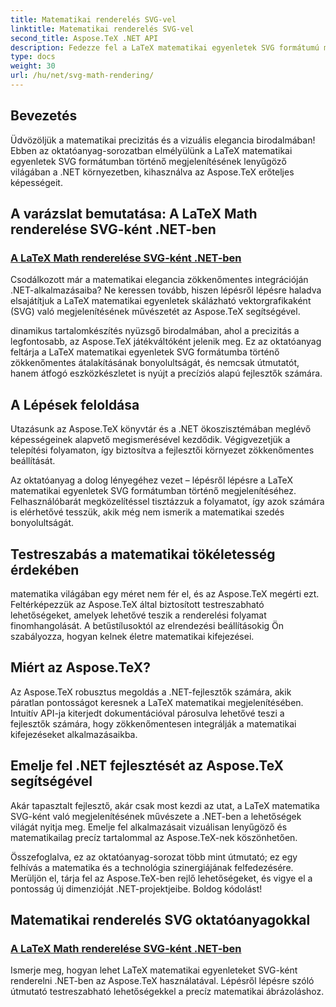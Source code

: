 ```yaml
---
title: Matematikai renderelés SVG-vel
linktitle: Matematikai renderelés SVG-vel
second_title: Aspose.TeX .NET API
description: Fedezze fel a LaTeX matematikai egyenletek SVG formátumú megjelenítésének művészetét .NET-ben az Aspose.TeX segítségével. Szabadítsa fel a precizitást testreszabható lehetőségekkel a matematikai tökéletesség érdekében.
type: docs
weight: 30
url: /hu/net/svg-math-rendering/
---
```

## Bevezetés

Üdvözöljük a matematikai precizitás és a vizuális elegancia birodalmában! Ebben az oktatóanyag-sorozatban elmélyülünk a LaTeX matematikai egyenletek SVG formátumban történő megjelenítésének lenyűgöző világában a .NET környezetben, kihasználva az Aspose.TeX erőteljes képességeit. 

## A varázslat bemutatása: A LaTeX Math renderelése SVG-ként .NET-ben

### [A LaTeX Math renderelése SVG-ként .NET-ben](./render-latex-math-svg/)

Csodálkozott már a matematikai elegancia zökkenőmentes integrációján .NET-alkalmazásaiba? Ne keressen tovább, hiszen lépésről lépésre haladva elsajátítjuk a LaTeX matematikai egyenletek skálázható vektorgrafikaként (SVG) való megjelenítésének művészetét az Aspose.TeX segítségével.

dinamikus tartalomkészítés nyüzsgő birodalmában, ahol a precizitás a legfontosabb, az Aspose.TeX játékváltóként jelenik meg. Ez az oktatóanyag feltárja a LaTeX matematikai egyenletek SVG formátumba történő zökkenőmentes átalakításának bonyolultságát, és nemcsak útmutatót, hanem átfogó eszközkészletet is nyújt a precíziós alapú fejlesztők számára.

## A Lépések feloldása

Utazásunk az Aspose.TeX könyvtár és a .NET ökoszisztémában meglévő képességeinek alapvető megismerésével kezdődik. Végigvezetjük a telepítési folyamaton, így biztosítva a fejlesztői környezet zökkenőmentes beállítását.

Az oktatóanyag a dolog lényegéhez vezet – lépésről lépésre a LaTeX matematikai egyenletek SVG formátumban történő megjelenítéséhez. Felhasználóbarát megközelítéssel tisztázzuk a folyamatot, így azok számára is elérhetővé tesszük, akik még nem ismerik a matematikai szedés bonyolultságát.

## Testreszabás a matematikai tökéletesség érdekében

matematika világában egy méret nem fér el, és az Aspose.TeX megérti ezt. Feltérképezzük az Aspose.TeX által biztosított testreszabható lehetőségeket, amelyek lehetővé teszik a renderelési folyamat finomhangolását. A betűstílusoktól az elrendezési beállításokig Ön szabályozza, hogyan kelnek életre matematikai kifejezései.

## Miért az Aspose.TeX?

Az Aspose.TeX robusztus megoldás a .NET-fejlesztők számára, akik páratlan pontosságot keresnek a LaTeX matematikai megjelenítésében. Intuitív API-ja kiterjedt dokumentációval párosulva lehetővé teszi a fejlesztők számára, hogy zökkenőmentesen integrálják a matematikai kifejezéseket alkalmazásaikba.

## Emelje fel .NET fejlesztését az Aspose.TeX segítségével

Akár tapasztalt fejlesztő, akár csak most kezdi az utat, a LaTeX matematika SVG-ként való megjelenítésének művészete a .NET-ben a lehetőségek világát nyitja meg. Emelje fel alkalmazásait vizuálisan lenyűgöző és matematikailag precíz tartalommal az Aspose.TeX-nek köszönhetően.

Összefoglalva, ez az oktatóanyag-sorozat több mint útmutató; ez egy felhívás a matematika és a technológia szinergiájának felfedezésére. Merüljön el, tárja fel az Aspose.TeX-ben rejlő lehetőségeket, és vigye el a pontosság új dimenzióját .NET-projektjeibe. Boldog kódolást!
## Matematikai renderelés SVG oktatóanyagokkal
### [A LaTeX Math renderelése SVG-ként .NET-ben](./render-latex-math-svg/)
Ismerje meg, hogyan lehet LaTeX matematikai egyenleteket SVG-ként renderelni .NET-ben az Aspose.TeX használatával. Lépésről lépésre szóló útmutató testreszabható lehetőségekkel a precíz matematikai ábrázoláshoz.